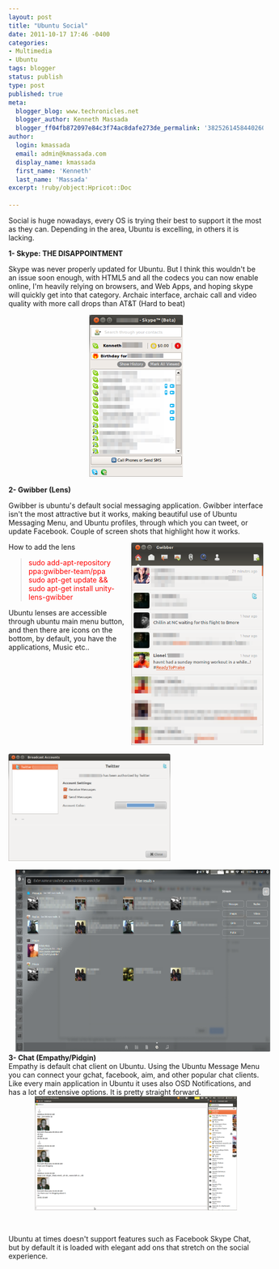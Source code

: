 ```yaml
---
layout: post
title: "Ubuntu Social"
date: 2011-10-17 17:46 -0400
categories:
- Multimedia
- Ubuntu
tags: blogger
status: publish
type: post
published: true
meta:
  blogger_blog: www.techronicles.net
  blogger_author: Kenneth Massada
  blogger_ff04fb872097e84c3f74ac8dafe273de_permalink: '3825261458440260888'
author:
  login: kmassada
  email: admin@kmassada.com
  display_name: kmassada
  first_name: 'Kenneth'
  last_name: 'Massada'
excerpt: !ruby/object:Hpricot::Doc

---
```

<p>Social is huge nowadays, every OS is trying their best to support it the most as they can. Depending in the area, Ubuntu is excelling, in others it is lacking.</p>
<p><b>1- Skype: THE DISAPPOINTMENT</b></p>
<p>Skype was never properly updated for Ubuntu. But I think this wouldn't be an issue soon enough, with HTML5 and all the codecs you can now enable online, I'm heavily relying on browsers, and Web Apps, and hoping skype will quickly get into that category. Archaic interface, archaic call and video quality with more call drops than AT&amp;T (Hard to beat)</p>
<div class="separator" style="clear:both;text-align:center;"><a href="http://techronilces.files.wordpress.com/2011/10/56269-kmassada-skype25e2258425a22528beta2529_005.png" style="margin-left:1em;margin-right:1em;"><img border="0" height="320" src="/images/wp/56269-kmassada-skype25e2258425a22528beta2529_005.png?w=173" width="185" /></a></div>
<p><b>2- Gwibber (Lens)</b></p>
<p>Gwibber is ubuntu's default social messaging application. Gwibber interface isn't the most attractive but it works, making beautiful use of Ubuntu Messaging Menu, and Ubuntu profiles, through which you can tweet, or update Facebook. Couple of screen shots that highlight how it works.</p>
<div class="separator" style="clear:both;text-align:center;"><a href="http://techronilces.files.wordpress.com/2011/10/e0bb3-gwibber_006.png" style="clear:right;float:right;margin-bottom:1em;margin-left:1em;"><img border="0" height="400" src="/images/wp/e0bb3-gwibber_006.png?w=196" width="261" /></a></div>
<p><a href="http://techronilces.files.wordpress.com/2011/10/0bb59-broadcastaccounts_007.png" style="clear:left;float:left;margin-bottom:1em;margin-right:1em;"><img border="0" height="212" src="/images/wp/0bb59-broadcastaccounts_007.png?w=300" width="320" /></a></p>
<p>How to add the lens<br />
<blockquote><span style="color:red;">sudo add-apt-repository ppa:gwibber-team/ppa<br />sudo apt-get update &amp;&amp; sudo apt-get install unity-lens-gwibber</span></p></blockquote>
<p>Ubuntu lenses are accessible through ubuntu main menu button, and then there are icons on the bottom, by default, you have the applications, Music etc..</p>
<div class="separator" style="clear:both;text-align:center;"><a href="http://techronilces.files.wordpress.com/2011/10/4c661-workspace1_012.png" style="margin-left:1em;margin-right:1em;"><img border="0" height="360" src="/images/wp/4c661-workspace1_012.png?w=300" width="640" /></a></div>
<div class="separator" style="clear:both;text-align:center;"></div>
<div class="separator" style="clear:both;text-align:left;"></div>
<div style="text-align:-webkit-auto;"><b>3- Chat (Empathy/Pidgin)</b></div>
<div style="text-align:-webkit-auto;"></div>
<div style="text-align:-webkit-auto;">Empathy is default chat client on Ubuntu. Using the Ubuntu Message Menu you can connect your gchat, facebook, aim, and other popular chat clients. Like every main application in Ubuntu it uses also OSD Notifications, and has a lot of extensive options. It is pretty straight forward. </div>
<div style="text-align:-webkit-auto;"></div>
<div class="separator" style="clear:both;text-align:center;"><a href="http://techronilces.files.wordpress.com/2011/10/580e1-screenshotat2011-10-1610253a01253a24.png" style="margin-left:1em;margin-right:1em;"><img border="0" height="225" src="/images/wp/580e1-screenshotat2011-10-1610253a01253a24.png?w=300" width="400" /></a></div>
<div style="text-align:-webkit-auto;"></div>
<p><b><br /></b></p>
<p>Ubuntu at times doesn't support features such as Facebook Skype Chat, but by default it is loaded with elegant add ons that stretch on the social experience.</p>
